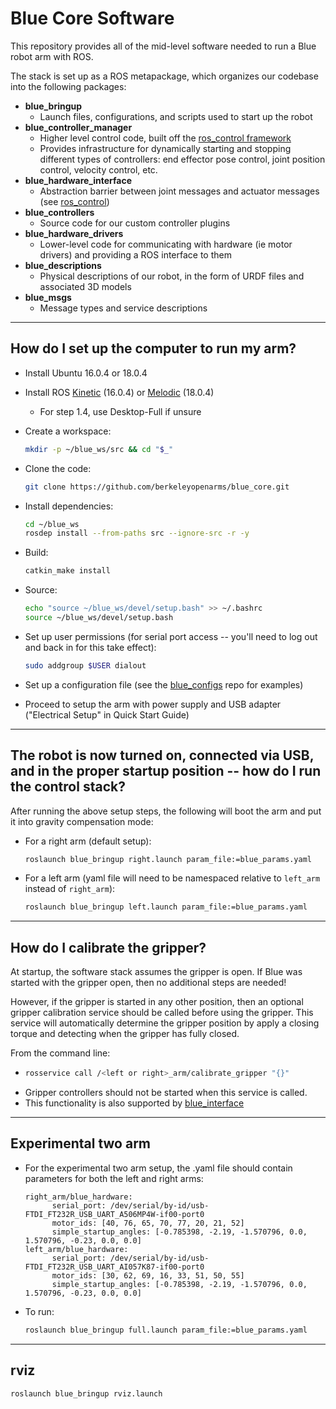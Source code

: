 # Blue Core Software
This repository provides all of the mid-level software needed to run a Blue robot arm with ROS.

The stack is set up as a ROS metapackage, which organizes our codebase into the following packages:
- **blue_bringup**
  - Launch files, configurations, and scripts used to start up the robot
- **blue_controller_manager**
  - Higher level control code, built off the [ros_control framework](http://wiki.ros.org/ros_control)
  - Provides infrastructure for dynamically starting and stopping different types of controllers: end effector pose control, joint position control, velocity control, etc.
- **blue_hardware_interface**
  - Abstraction barrier between joint messages and actuator messages (see [ros_control](http://wiki.ros.org/ros_control))
- **blue_controllers**
  - Source code for our custom controller plugins
- **blue_hardware_drivers**
  - Lower-level code for communicating with hardware (ie motor drivers) and providing a ROS interface to them
- **blue_descriptions**
  - Physical descriptions of our robot, in the form of URDF files and associated 3D models
- **blue_msgs**
  - Message types and service descriptions

-----

## How do I set up the computer to run my arm?

- Install Ubuntu 16.0.4 or 18.0.4
- Install ROS [Kinetic](http://wiki.ros.org/kinetic/Installation/Ubuntu) (16.0.4) or [Melodic](http://wiki.ros.org/melodic/Installation/Ubuntu) (18.0.4)
  - For step 1.4, use Desktop-Full if unsure
- Create a workspace:
  ```bash
  mkdir -p ~/blue_ws/src && cd "$_"
  ```
- Clone the code:
  ```bash
  git clone https://github.com/berkeleyopenarms/blue_core.git
  ```
- Install dependencies:
  ```bash
  cd ~/blue_ws
  rosdep install --from-paths src --ignore-src -r -y
  ```
- Build:
  ```bash
  catkin_make install
  ```
- Source:
  ```bash
  echo "source ~/blue_ws/devel/setup.bash" >> ~/.bashrc
  source ~/blue_ws/devel/setup.bash
  ```
- Set up user permissions (for serial port access -- you'll need to log out and back in for this take effect):
  ```bash
  sudo addgroup $USER dialout
  ```
- Set up a configuration file (see the [blue_configs](https://github.com/berkeleyopenarms/blue_configs) repo for examples)

- Proceed to setup the arm with power supply and USB adapter ("Electrical Setup" in Quick Start Guide)

-----

## The robot is now turned on, connected via USB, and in the proper startup position -- how do I run the control stack?

After running the above setup steps, the following will boot the arm and put it into gravity compensation mode:

- For a right arm (default setup):
  ```bash
  roslaunch blue_bringup right.launch param_file:=blue_params.yaml
  ```
- For a left arm (yaml file will need to be namespaced relative to `left_arm` instead of `right_arm`):
  ```bash
  roslaunch blue_bringup left.launch param_file:=blue_params.yaml
  ```
-----

## How do I calibrate the gripper?

At startup, the software stack assumes the gripper is open. If Blue was started with the gripper open, then no additional steps are needed!

However, if the gripper is started in any other position, then an optional gripper calibration service should be called before using the gripper. This service will automatically determine the gripper position by apply a closing torque and detecting when the gripper has fully closed.

From the command line:
- ```bash
  rosservice call /<left or right>_arm/calibrate_gripper "{}"
  ```
- Gripper controllers should not be started when this service is called.
- This functionality is also supported by [blue_interface](https://github.com/berkeleyopenarms/blue_interface)

-----
## Experimental two arm

- For the experimental two arm setup, the .yaml file should contain parameters for both the left and right arms:
  ```
  right_arm/blue_hardware:
        serial_port: /dev/serial/by-id/usb-FTDI_FT232R_USB_UART_A506MP4W-if00-port0
        motor_ids: [40, 76, 65, 70, 77, 20, 21, 52]
        simple_startup_angles: [-0.785398, -2.19, -1.570796, 0.0, 1.570796, -0.23, 0.0, 0.0]
  left_arm/blue_hardware:
        serial_port: /dev/serial/by-id/usb-FTDI_FT232R_USB_UART_AI057K87-if00-port0
        motor_ids: [30, 62, 69, 16, 33, 51, 50, 55]
        simple_startup_angles: [-0.785398, -2.19, -1.570796, 0.0, 1.570796, -0.23, 0.0, 0.0]
  ```
- To run:
  ```bash
  roslaunch blue_bringup full.launch param_file:=blue_params.yaml
  ```

-----
## rviz

```bash
roslaunch blue_bringup rviz.launch
```
